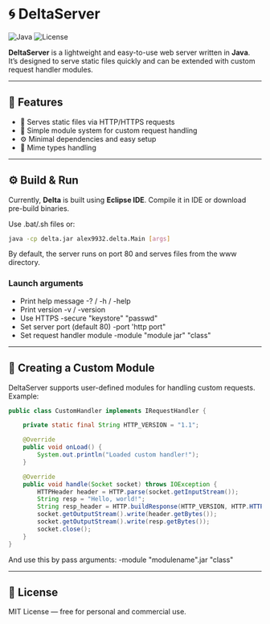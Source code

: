 # 🌀 DeltaServer

![Java](https://img.shields.io/badge/Java-8%2B-orange)
![License](https://img.shields.io/badge/License-MIT-blue)

**DeltaServer** is a lightweight and easy-to-use web server written in **Java**.  
It’s designed to serve static files quickly and can be extended with custom request handler modules.

---

## 🚀 Features

- 📁 Serves static files via HTTP/HTTPS requests  
- 🧩 Simple module system for custom request handling  
- ⚙️ Minimal dependencies and easy setup  
- 🧠 Mime types handling

---

## ⚙️ Build & Run

Currently, **Delta** is built using **Eclipse IDE**. Compile it in IDE or download pre-build binaries.

Use .bat/.sh files or:
```bash
java -cp delta.jar alex9932.delta.Main [args]
```
By default, the server runs on port 80 and serves files from the www directory.

### Launch arguments
- Print help message -? / -h / -help
- Print version	-v / -version
- Use HTTPS -secure "keystore" "passwd"
- Set server port (default 80) -port 'http port"
- Set request handler module -module "module jar" "class"

---

## 🧩 Creating a Custom Module

DeltaServer supports user-defined modules for handling custom requests.
Example:

```java
public class CustomHandler implements IRequestHandler {

	private static final String HTTP_VERSION = "1.1";

	@Override
	public void onLoad() {
		System.out.println("Loaded custom handler!");
	}

	@Override
	public void handle(Socket socket) throws IOException {
		HTTPHeader header = HTTP.parse(socket.getInputStream());
		String resp = "Hello, world!";
		String resp_header = HTTP.buildResponse(HTTP_VERSION, HTTP.HTTP_200, Utils.getType(".html"), resp.length(), false);
		socket.getOutputStream().write(header.getBytes());
		socket.getOutputStream().write(resp.getBytes());
		socket.close();
	}
}
```
And use this by pass arguments: -module "modulename".jar "class"

---

## 📜 License

MIT License — free for personal and commercial use.
